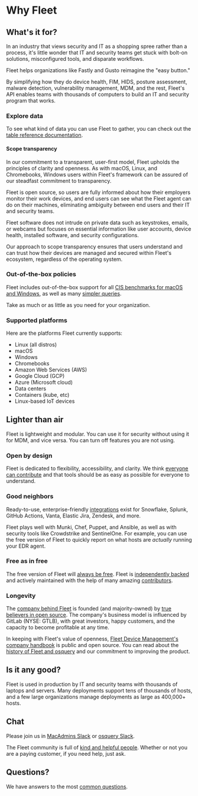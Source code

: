 # Why Fleet

## What's it for?

In an industry that views security and IT as a shopping spree rather than a process, it's little wonder that IT and security teams get stuck with bolt-on solutions, misconfigured tools, and disparate workflows. 

Fleet helps organizations like Fastly and Gusto reimagine the "easy button." 

By simplifying how they do device health, FIM, HIDS, posture assessment, malware detection, vulnerability management, MDM, and the rest, Fleet's API enables teams with thousands of computers to build an IT and security program that works.

### Explore data
To see what kind of data you can use Fleet to gather, you can check out the [table reference documentation](https://fleetdm.com/tables).

#### Scope transparency

In our commitment to a transparent, user-first model, Fleet upholds the principles of clarity and openness. As with macOS, Linux, and Chromebooks, Windows users within Fleet's framework can be assured of our steadfast commitment to transparency.

Fleet is open source, so users are fully informed about how their employers monitor their work devices, and end users can see what the Fleet agent can do on their machines, eliminating ambiguity between end users and their IT and security teams.

Fleet software does not intrude on private data such as keystrokes, emails, or webcams but focuses on essential information like user accounts, device health, installed software, and security configurations.

Our approach to scope transparency ensures that users understand and can trust how their devices are managed and secured within Fleet's ecosystem, regardless of the operating system.

### Out-of-the-box policies
Fleet includes out-of-the-box support for all [CIS benchmarks for macOS and Windows](https://fleetdm.com/pricing), as well as many [simpler queries](https://fleetdm.com/queries).

Take as much or as little as you need for your organization.

### Supported platforms
Here are the platforms Fleet currently supports:

- Linux (all distros)
- macOS
- Windows
- Chromebooks
- Amazon Web Services (AWS)
- Google Cloud (GCP)
- Azure (Microsoft cloud)
- Data centers
- Containers (kube, etc)
- Linux-based IoT devices

## Lighter than air
Fleet is lightweight and modular.  You can use it for security without using it for MDM, and vice versa.  You can turn off features you are not using.

### Open by design
Fleet is dedicated to flexibility, accessibility, and clarity.  We think [everyone can contribute](https://fleetdm.com/handbook/company#openness) and that tools should be as easy as possible for everyone to understand.

### Good neighbors
Ready-to-use, enterprise-friendly [integrations](https://fleetdm.com/integrations) exist for Snowflake, Splunk, GitHub Actions, Vanta, Elastic Jira, Zendesk, and more.

Fleet plays well with Munki, Chef, Puppet, and Ansible, as well as with security tools like Crowdstrike and SentinelOne.  For example, you can use the free version of Fleet to quickly report on what hosts are _actually_ running your EDR agent.


### Free as in free
The free version of Fleet will [always be free](https://fleetdm.com/pricing).  Fleet is [independently backed](https://linkedin.com/company/fleetdm) and actively maintained with the help of many amazing [contributors](https://github.com/fleetdm/fleet/graphs/contributors).

### Longevity
The [company behind Fleet](https://fleetdm.com/handbook/company) is founded (and majority-owned) by [true believers in open source](https://fleetdm.com/handbook/company/why-this-way#why-open-source).  The company's business model is influenced by GitLab (NYSE: GTLB), with great investors, happy customers, and the capacity to become profitable at any time.

In keeping with Fleet's value of openness, [Fleet Device Management's company handbook](https://fleetdm.com/handbook/company) is public and open source.  You can read about the [history of Fleet and osquery](https://fleetdm.com/handbook/company#history) and our commitment to improving the product.

<!-- > To upgrade from Fleet ≤3.2.0, follow the upgrading steps for the earliest subsequent major release from this repository (it'll work out of the box until the release of Fleet 5.0). -->

## Is it any good?
Fleet is used in production by IT and security teams with thousands of laptops and servers.  Many deployments support tens of thousands of hosts, and a few large organizations manage deployments as large as 400,000+ hosts.

## Chat
Please join us in [MacAdmins Slack](https://www.macadmins.org/) or [osquery Slack](https://fleetdm.com/slack).

The Fleet community is full of [kind and helpful people](https://fleetdm.com/handbook/company#empathy).  Whether or not you are a paying customer, if you need help, just ask.

<!-- - Great contributions are motivated by real-world use cases or learning.
- Some of the most valuable contributions might not touch any code at all.
Small, iterative, simple (boring) changes are the easiest to merge. -->

## Questions?
We have answers to the most [common questions](https://fleetdm.com/docs/get-started/faq).

<meta name="pageOrderInSection" value="100">
